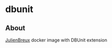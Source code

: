 # dbunit

## About
[JulienBreux](https://hub.docker.com/r/phpunit/phpunit/) docker image with DBUnit extension
